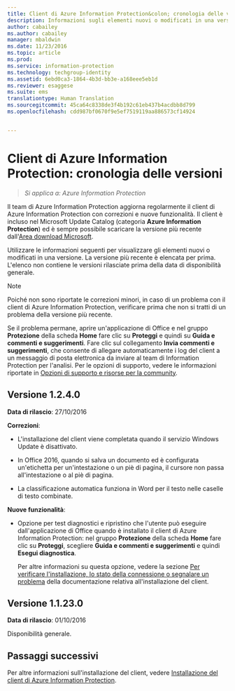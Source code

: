 ```yaml
---
title: Client di Azure Information Protection&colon; cronologia delle versioni | Azure Information Protection
description: Informazioni sugli elementi nuovi o modificati in una versione del client di Azure Information Protection per Windows.
author: cabailey
ms.author: cabailey
manager: mbaldwin
ms.date: 11/23/2016
ms.topic: article
ms.prod: 
ms.service: information-protection
ms.technology: techgroup-identity
ms.assetid: 6ebd0ca3-1864-4b3d-bb3e-a168eee5eb1d
ms.reviewer: esaggese
ms.suite: ems
translationtype: Human Translation
ms.sourcegitcommit: 45ca64c8338de3f4b192c61eb437b4acdbb8d799
ms.openlocfilehash: cdd987bf0670f9e5ef7519119aa886573cf14924


---
```


# <a name="azure-information-protection-client-version-release-history"></a>Client di Azure Information Protection: cronologia delle versioni

>*Si applica a: Azure Information Protection*

Il team di Azure Information Protection aggiorna regolarmente il client di Azure Information Protection con correzioni e nuove funzionalità. Il client è incluso nel Microsoft Update Catalog (categoria **Azure Information Protection**) ed è sempre possibile scaricare la versione più recente dall'[Area download Microsoft](https://www.microsoft.com/en-us/download/details.aspx?id=53018).

Utilizzare le informazioni seguenti per visualizzare gli elementi nuovi o modificati in una versione. La versione più recente è elencata per prima. L'elenco non contiene le versioni rilasciate prima della data di disponibilità generale. 

> [!NOTE]
> Poiché non sono riportate le correzioni minori, in caso di un problema con il client di Azure Information Protection, verificare prima che non si tratti di un problema della versione più recente.
>  
> Se il problema permane, aprire un'applicazione di Office e nel gruppo **Protezione** della scheda **Home** fare clic su **Proteggi** e quindi su **Guida e commenti e suggerimenti**. Fare clic sul collegamento **Invia commenti e suggerimenti**, che consente di allegare automaticamente i log del client a un messaggio di posta elettronica da inviare al team di Information Protection per l'analisi. Per le opzioni di supporto, vedere le informazioni riportate in [Opzioni di supporto e risorse per la community](../get-started/information-support.md#support-options-and-community-resources).

## <a name="version-1240"></a>Versione 1.2.4.0

**Data di rilascio**: 27/10/2016

**Correzioni**:

- L'installazione del client viene completata quando il servizio Windows Update è disattivato.

- In Office 2016, quando si salva un documento ed è configurata un'etichetta per un'intestazione o un piè di pagina, il cursore non passa all'intestazione o al piè di pagina.

- La classificazione automatica funziona in Word per il testo nelle caselle di testo combinate.

**Nuove funzionalità**:

- Opzione per test diagnostici e ripristino che l'utente può eseguire dall'applicazione di Office quando è installato il client di Azure Information Protection: nel gruppo **Protezione** della scheda **Home** fare clic su **Proteggi**, scegliere **Guida e commenti e suggerimenti** e quindi **Esegui diagnostica**. 

    Per altre informazioni su questa opzione, vedere la sezione [Per verificare l'installazione, lo stato della connessione o segnalare un problema](info-protect-client.md#to-verify-installation-connection-status-or-report-a-problem) della documentazione relativa all'installazione del client.

## <a name="version-11230"></a>Versione 1.1.23.0

**Data di rilascio**: 01/10/2016

Disponibilità generale.

## <a name="next-steps"></a>Passaggi successivi

Per altre informazioni sull'installazione del client, vedere [Installazione del client di Azure Information Protection](info-protect-client.md).



<!--HONumber=Nov16_HO4-->


